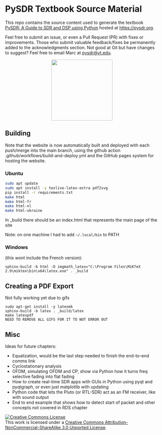 # PySDR Textbook Source Material

This repo contains the source content used to generate the textbook [PySDR: A Guide to SDR and DSP using Python](https://pysdr.org) hosted at https://pysdr.org.

Feel free to submit an issue, or even a Pull Request (PR) with fixes or improvements.  Those who submit valuable feedback/fixes be permanently added to the acknowledgments section.  Not good at Git but have changes to suggest?  Feel free to email Marc at pysdr@vt.edu.

<p align="center">
  <img width="200" src="https://raw.githubusercontent.com/777arc/PySDR/master/_images/fft_logo_wide.gif" />
</p>

## Building

Note that the website is now automatically built and deployed with each push/merge into the main branch, using the github action .github/workflows/build-and-deploy.yml and the GitHub pages system for hosting the website.

### Ubuntu

```bash
sudo apt update
sudo apt install -y texlive-latex-extra pdf2svg
pip install -r requirements.txt
make html
make html-fr
make html-nl
make html-ukraine
```

In _build there should be an index.html that represents the main page of the site

Note: on one machine I had to add `~/.local/bin` to PATH

### Windows

(this wont include the French version):

```
sphinx-build -b html -D imgmath_latex="C:\Program Files\MiKTeX 2.9\miktex\bin\x64\latex.exe" . _build
```

## Creating a PDF Export

Not fully working yet due to gifs

```
sudo apt-get install -y latexmk
sphinx-build -b latex . _build/latex
make latexpdf
NEED TO REMOVE ALL GIFS FOR IT TO NOT ERROR OUT
```

## Misc

Ideas for future chapters:

* Equalization, would be the last step needed to finish the end-to-end comms link
* Cyclostationary analysis
* OFDM, simulating OFDM and CP, show via Python how it turns freq selective fading into flat fading
* How to create real-time SDR apps with GUIs in Python using pyqt and pyqtgraph, or even just matplotlib with updating
* Python code that lets the Pluto (or RTL-SDR) act as an FM receiver, like with sound output
* End to end example that shows how to detect start of packet and other concepts not covered in RDS chapter

<a rel="license" href="http://creativecommons.org/licenses/by-nc-sa/3.0/"><img alt="Creative Commons License" style="border-width:0" src="https://i.creativecommons.org/l/by-nc-sa/3.0/88x31.png" /></a><br />This work is licensed under a <a rel="license" href="http://creativecommons.org/licenses/by-nc-sa/3.0/">Creative Commons Attribution-NonCommercial-ShareAlike 3.0 Unported License</a>.
